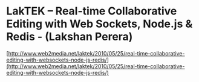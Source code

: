 <!--
id: 635893570
link: http://tumblr.atmos.org/post/635893570/laktek-real-time-collaborative-editing-with-web
slug: laktek-real-time-collaborative-editing-with-web
date: Wed May 26 2010 17:30:05 GMT-0700 (PDT)
publish: 2010-05-026
tags: 
title: LakTEK – Real-time Collaborative Editing with Web Sockets, Node.js & Redis - (Lakshan Perera)
-->


LakTEK – Real-time Collaborative Editing with Web Sockets, Node.js & Redis - (Lakshan Perera)
=============================================================================================

[http://www.web2media.net/laktek/2010/05/25/real-time-collaborative-editing-with-websockets-node-js-redis/](http://www.web2media.net/laktek/2010/05/25/real-time-collaborative-editing-with-websockets-node-js-redis/)

